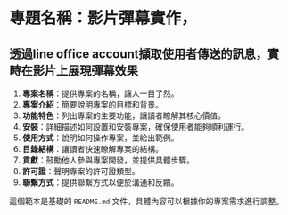 # 專題名稱：影片彈幕實作，
## 透過line office account擷取使用者傳送的訊息，實時在影片上展現彈幕效果 

1. **專案名稱**：提供專案的名稱，讓人一目了然。
2. **專案介紹**：簡要說明專案的目標和背景。
3. **功能特色**：列出專案的主要功能，讓讀者瞭解其核心價值。
4. **安裝**：詳細描述如何設置和安裝專案，確保使用者能夠順利運行。
5. **使用方式**：說明如何操作專案，並給出範例。
6. **目錄結構**：讓讀者快速瞭解專案的結構。
7. **貢獻**：鼓勵他人參與專案開發，並提供具體步驟。
8. **許可證**：聲明專案的許可證類型。
9. **聯繫方式**：提供聯繫方式以便於溝通和反饋。

這個範本是基礎的 `README.md` 文件，具體內容可以根據你的專案需求進行調整。
